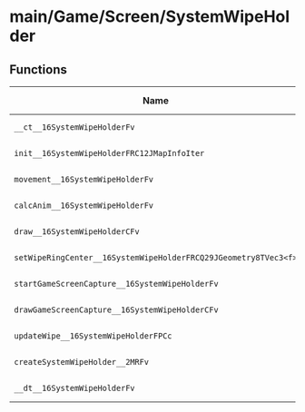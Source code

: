 # main/Game/Screen/SystemWipeHolder

## Functions

| Name | Address | Match % |
|------|---------|---------|
| `__ct__16SystemWipeHolderFv` | `0x8038D7E0` | :x: (0.0%) |
| `init__16SystemWipeHolderFRC12JMapInfoIter` | `0x8038D830` | :x: (0.0%) |
| `movement__16SystemWipeHolderFv` | `0x8038D950` | :x: (0.0%) |
| `calcAnim__16SystemWipeHolderFv` | `0x8038DA84` | :x: (0.0%) |
| `draw__16SystemWipeHolderCFv` | `0x8038DB20` | :x: (0.0%) |
| `setWipeRingCenter__16SystemWipeHolderFRCQ29JGeometry8TVec3<f>` | `0x8038DBD4` | :x: (0.0%) |
| `startGameScreenCapture__16SystemWipeHolderFv` | `0x8038DC10` | :x: (0.0%) |
| `drawGameScreenCapture__16SystemWipeHolderCFv` | `0x8038DC24` | :x: (0.0%) |
| `updateWipe__16SystemWipeHolderFPCc` | `0x8038DD14` | :x: (0.0%) |
| `createSystemWipeHolder__2MRFv` | `0x8038DD68` | :x: (0.0%) |
| `__dt__16SystemWipeHolderFv` | `0x8038DDB4` | :x: (0.0%) |
